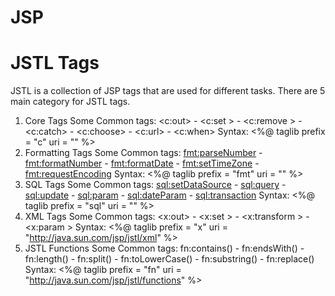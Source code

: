 # JSP 
# JSTL Tags 
JSTL is a collection of JSP tags that are used for different tasks.
There are 5 main category for JSTL tags.
 1. Core Tags
    Some Common tags: <c:out> - <c:set > - <c:remove > - <c:catch> - <c:choose> - <c:url> - <c:when>
    Syntax: <%@ taglib prefix = "c" uri = "" %>
 2. Formatting Tags
    Some Common tags: <fmt:parseNumber> - <fmt:formatNumber> - <fmt:formatDate> - <fmt:setTimeZone> - <fmt:requestEncoding>
    Syntax: <%@ taglib prefix = "fmt" uri = "" %> 
 3. SQL Tags
    Some Common tags: <sql:setDataSource> - <sql:query> - <sql:update> - <sql:param> - <sql:dateParam> - <sql:transaction>
    Syntax: <%@ taglib prefix = "sql" uri = "" %>
 4. XML Tags
    Some Common tags: <x:out> - <x:set > - <x:transform > - <x:param >
    Syntax: <%@ taglib prefix = "x" 
             uri = "http://java.sun.com/jsp/jstl/xml" %>    
 5. JSTL Functions
    Some Common tags: fn:contains() - fn:endsWith() - fn:length() - fn:split() - fn:toLowerCase() - fn:substring() - fn:replace()
    Syntax: <%@ taglib prefix = "fn"
             uri = "http://java.sun.com/jsp/jstl/functions" %>

